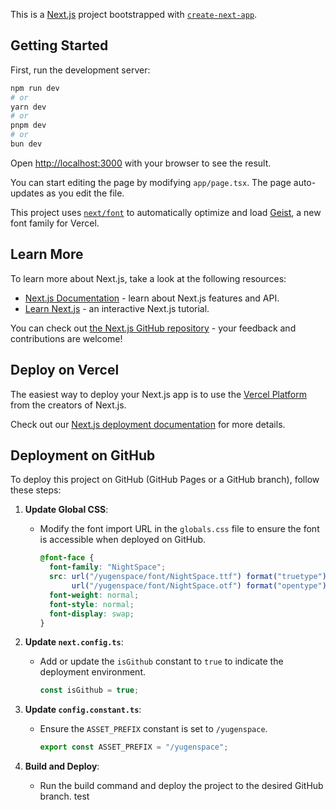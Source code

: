 This is a [Next.js](https://nextjs.org) project bootstrapped with [`create-next-app`](https://nextjs.org/docs/app/api-reference/cli/create-next-app).

## Getting Started

First, run the development server:

```bash
npm run dev
# or
yarn dev
# or
pnpm dev
# or
bun dev
```

Open [http://localhost:3000](http://localhost:3000) with your browser to see the result.

You can start editing the page by modifying `app/page.tsx`. The page auto-updates as you edit the file.

This project uses [`next/font`](https://nextjs.org/docs/app/building-your-application/optimizing/fonts) to automatically optimize and load [Geist](https://vercel.com/font), a new font family for Vercel.

## Learn More

To learn more about Next.js, take a look at the following resources:

- [Next.js Documentation](https://nextjs.org/docs) - learn about Next.js features and API.
- [Learn Next.js](https://nextjs.org/learn) - an interactive Next.js tutorial.

You can check out [the Next.js GitHub repository](https://github.com/vercel/next.js) - your feedback and contributions are welcome!

## Deploy on Vercel

The easiest way to deploy your Next.js app is to use the [Vercel Platform](https://vercel.com/new?utm_medium=default-template&filter=next.js&utm_source=create-next-app&utm_campaign=create-next-app-readme) from the creators of Next.js.

Check out our [Next.js deployment documentation](https://nextjs.org/docs/app/building-your-application/deploying) for more details.

## Deployment on GitHub

To deploy this project on GitHub (GitHub Pages or a GitHub branch), follow these steps:

1. **Update Global CSS**:
   - Modify the font import URL in the `globals.css` file to ensure the font is accessible when deployed on GitHub.
     ```css
     @font-face {
       font-family: "NightSpace";
       src: url("/yugenspace/font/NightSpace.ttf") format("truetype"),
            url("/yugenspace/font/NightSpace.otf") format("opentype");
       font-weight: normal;
       font-style: normal;
       font-display: swap;
     }
     ```

2. **Update `next.config.ts`**:
   - Add or update the `isGithub` constant to `true` to indicate the deployment environment.
     ```typescript
     const isGithub = true;
     ```

3. **Update `config.constant.ts`**:
   - Ensure the `ASSET_PREFIX` constant is set to `/yugenspace`.
     ```typescript
     export const ASSET_PREFIX = "/yugenspace";
     ```

4. **Build and Deploy**:
   - Run the build command and deploy the project to the desired GitHub branch.
test
